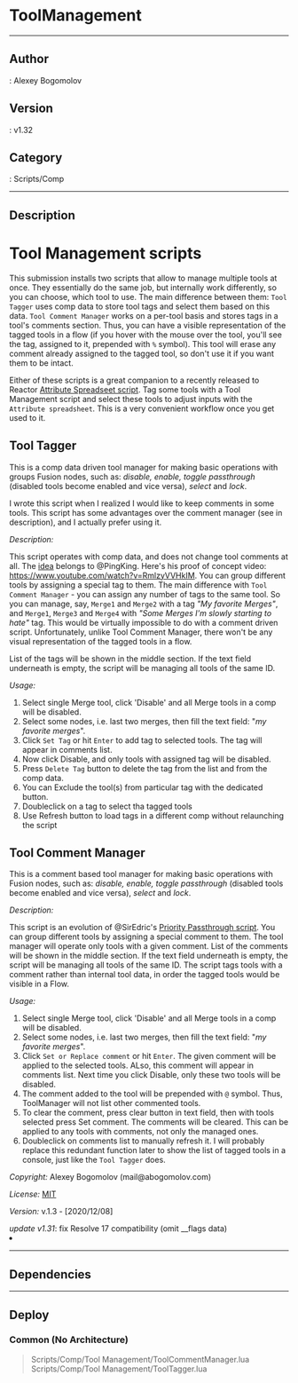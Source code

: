 # ToolManagement
___

## Author
 : Alexey Bogomolov

## Version
 : v1.32

## Category
 : Scripts/Comp
___

## Description
<h1>Tool Management scripts</h1>
<p>This submission installs two scripts that allow to manage multiple tools at once. They essentially do the same job, but internally work differently, so you can choose, which tool to use. 
The main difference between them: <code>Tool Tagger</code> uses comp data to store tool tags and select them based on this data. <code>Tool Comment Manager</code> works on a per-tool basis and stores tags in a tool's comments section. Thus, you can have a visible representation of the tagged tools in a flow (if you hover with the mouse over the tool, you'll see the tag, assigned to it, prepended with <code>%</code> symbol). This tool will erase any comment already assigned to the tagged tool, so don't use it if you want them to be intact.</p>
<p>Either of these scripts is a great companion to a recently released to Reactor <a href="https://www.steakunderwater.com/wesuckless/viewtopic.php?p=35321#p35321">Attribute Spreadseet script</a>. Tag some tools with a Tool Management script and select these tools to adjust inputs with the <code>Attribute spreadsheet</code>. This is a very convenient workflow once you get used to it.</p>
<h2>Tool Tagger</h2>
<p>This is a comp data driven tool manager for making basic operations with groups Fusion nodes, such as: <em>disable, enable, toggle passthrough</em> (disabled tools become enabled and vice versa), <em>select</em> and <em>lock</em>. </p>
<p>I wrote this script when I realized I would like to keep comments in some tools. This script has some advantages over the comment manager (see in description), and I actually prefer using it. </p>
<p><em>Description:</em></p>
<p>This script operates with comp data, and does not change tool comments at all. The <a href="https://www.steakunderwater.com/wesuckless/viewtopic.php?p=22734#p22734">idea</a> belongs to @PingKing. Here's his proof of concept video: <a href="https://www.youtube.com/watch?v=RmlzyVVHkIM">https://www.youtube.com/watch?v=RmlzyVVHkIM</a>. You can group different tools by assigning a special tag to them. The main difference with <code>Tool Comment Manager</code> - you can assign any number of tags to the same tool. So you can manage, say, <code>Merge1</code> and <code>Merge2</code> with a tag <em>"My favorite Merges"</em>, and <code>Merge1</code>, <code>Merge3</code> and <code>Merge4</code> with <em>"Some Merges I'm slowly starting to hate"</em> tag. This would be virtually impossible to do with a comment driven script. Unfortunately, unlike Tool Comment Manager, there won't be any visual representation of the tagged tools in a flow.</p>
<p>List of the tags will be shown in the middle section. If the text field underneath is empty, the script will be managing all tools of the same ID.</p>
<p><em>Usage:</em></p>
<ol>
<li>Select single Merge tool, click 'Disable' and all Merge tools in a comp will be disabled.</li>
<li>Select some nodes, i.e. last two merges, then fill the text field: "<em>my favorite merges</em>".</li>
<li>Click <code>Set Tag</code> or hit <code>Enter</code> to add tag to selected tools. The tag will appear in comments list.</li>
<li>Now click Disable, and only tools with assigned tag will be disabled.</li>
<li>Press <code>Delete Tag</code> button to delete the tag from the list and from the comp data.</li>
<li>You can Exclude the tool(s) from particular tag with the dedicated button. 
<li>Doubleclick on a tag to select tha tagged tools</li>
<li>Use Refresh button to load tags in a different comp without relaunching the script</li>
</ol>

<h2>Tool Comment Manager</h2>
<p>This is a comment based tool manager for making basic operations with Fusion nodes, such as: <em>disable, enable, toggle passthrough</em> (disabled tools become enabled and vice versa), <em>select</em> and <em>lock</em>. </p>
<p><em>Description:</em></p>
<p>This script is an evolution of @SirEdric's <a href="https://www.steakunderwater.com/VFXPedia/96.0.243.189/images/SE_PriorityPassthrough.eyeonscript">Priority Passthrough script</a>. You can group different tools by assigning a special comment to them. The tool manager will operate only tools with a given comment. List of the comments will be shown in the middle section. If the text field underneath is empty, the script will be managing all tools of the same ID. The script tags tools with a comment rather than internal tool data, in order the tagged tools would be visible in a Flow.</p>
<p><em>Usage:</em></p>
<ol>
<li>Select single Merge tool, click 'Disable' and all Merge tools in a comp will be disabled.</li>
<li>Select some nodes, i.e. last two merges, then fill the text field: "<em>my favorite merges</em>". </li>
<li>Click <code>Set or Replace comment</code> or hit <code>Enter</code>. The given comment will be applied to the selected tools. ALso, this comment will appear in comments list. Next time you click Disable, only these two tools will be disabled. </li>
<li>The comment added to the tool will be prepended with <code>@</code> symbol. Thus, ToolManager will not list other commented tools. </li>
<li>To clear the comment, press clear button in text field, then with tools selected press Set comment. The comments will be cleared. This can be applied to any tools with comments, not only the managed ones.</li>
<li>Doubleclick on comments list to manually refresh it. I will probably replace this redundant function later to show the list of tagged tools in a console, just like the <code>Tool Tagger</code> does.</li>
</ol>

<p><em>Copyright:</em> Alexey Bogomolov (mail@abogomolov.com)</p>
<p><em>License:</em> <a href="https://mit-license.org/">MIT</a></p>
<p><em>Version:</em> v.1.3 - &#91;2020/12/08&#93;</p>
<i>update v1.31</i>: fix Resolve 17 compatibility (omit __flags data)<li>

___

## Dependencies


___

## Deploy

### Common (No Architecture)

> Scripts/Comp/Tool Management/ToolCommentManager.lua  
> Scripts/Comp/Tool Management/ToolTagger.lua  
